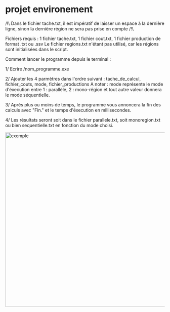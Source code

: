 # projet environement

/!\ Dans le fichier tache.txt, il est impératif de laisser un espace à la dernière ligne, sinon la dernière région ne sera pas prise en compte /!\

Fichiers requis : 1 fichier tache.txt, 1 fichier cout.txt, 1 fichier production de format .txt ou .ssv
				  Le fichier regions.txt n'étant pas utilisé, car les régions sont initialisées dans le script.
				  
				  
Comment lancer le programme depuis le terminal :

1/ Ecrire /nom_programme.exe

2/ Ajouter les 4 parmètres dans l'ordre suivant : tache_de_calcul, fichier_couts, mode, fichier_productions
A noter : mode représente le mode d'éxecution entre 1 : parallèle, 2 : mono-région et tout autre valeur donnera le mode séquentielle.

3/ Après plus ou moins de temps, le programme vous annoncera la fin des calculs avec "Fin." et le temps d'éxecution en millisecondes.

4/ Les résultats seront soit dans le fichier parallele.txt, soit monoregion.txt ou bien sequentielle.txt en fonction du mode choisi.
				  
<img width="551" alt="exemple" src="https://user-images.githubusercontent.com/91475758/206128735-009ae31f-6398-487c-a794-994cedd85b14.PNG">
				  
 
